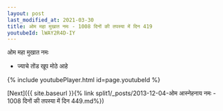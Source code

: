 ```yaml
---
layout: post
last_modified_at: 2021-03-30
title: ओम महा मुखात नमः - 1008 दिनों की तपस्या में दिन 419
youtubeId: lWAY2R4D-IY
---
```

 
 
 ओम महा मुखात नमः  
 
 -  ज्याचे तोंड खूप मोठे आहे 
 
  
 
  
 
 
 
 
 
 


{% include youtubePlayer.html id=page.youtubeId %}
 
[Next]({{ site.baseurl }}{% link  split1/_posts/2013-12-04-ओम आस्नेहनाय नमः - 1008 दिनों की तपस्या में दिन 449.md%})
 
